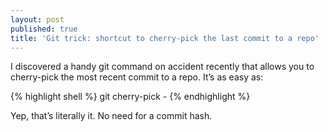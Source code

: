 ```yaml
---
layout: post
published: true
title: 'Git trick: shortcut to cherry-pick the last commit to a repo'
---
```

I discovered a handy git command on accident recently that allows you to cherry-pick the most recent commit to a repo. It’s as easy as:

{% highlight shell %}
git cherry-pick -
{% endhighlight %}

Yep, that’s literally it. No need for a commit hash.
